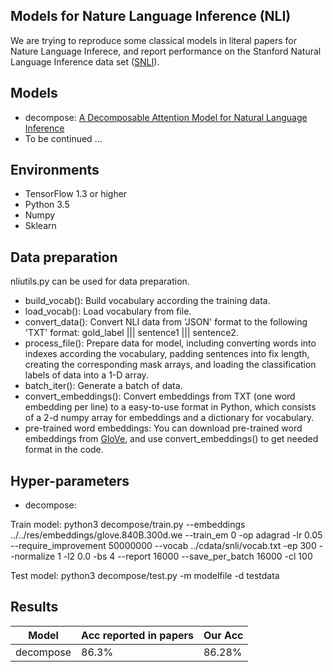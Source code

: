 ## Models for Nature Language Inference (NLI)

We are trying to reproduce some classical models in literal papers for Nature Language Inferece, and report performance on the Stanford Natural Language Inference data set ([SNLI](https://nlp.stanford.edu/projects/snli/)). 

## Models
- decompose: [A Decomposable Attention Model for Natural Language Inference](http://www.aclweb.org/anthology/D16-1244)
- To be continued ...

## Environments
- TensorFlow 1.3 or higher
- Python 3.5
- Numpy
- Sklearn

## Data preparation
nliutils.py can be used for data preparation.
- build_vocab(): Build vocabulary according the training data.
- load_vocab(): Load vocabulary from file.
- convert_data(): Convert NLI data from 'JSON' format to the following 'TXT' format: gold_label ||| sentence1 ||| sentence2.
- process_file(): Prepare data for model, including converting words into indexes according the vocabulary, padding sentences into fix length, creating the corresponding mask arrays, and loading the classification labels of data into a 1-D array.
- batch_iter(): Generate a batch of data.
- convert_embeddings(): Convert embeddings from TXT (one word embedding per line) to a easy-to-use format in Python, which consists of a 2-d numpy array for embeddings and a dictionary for vocabulary.
- pre-trained word embeddings: You can download pre-trained word embeddings from [GloVe](https://nlp.stanford.edu/projects/glove/), and use convert_embeddings() to get needed format in the code.

## Hyper-parameters
- decompose: 

Train model: python3 decompose/train.py --embeddings ../../res/embeddings/glove.840B.300d.we --train_em 0 -op adagrad -lr 0.05 --require_improvement 50000000 --vocab ../cdata/snli/vocab.txt -ep 300 --normalize 1 -l2 0.0 -bs 4 --report 16000 --save_per_batch 16000 -cl 100

Test model: python3 decompose/test.py -m modelfile -d testdata

## Results
Model          | Acc reported in papers  | Our Acc
------------   | -------------           | -------------
decompose      | 86.3%                   | 86.28%

